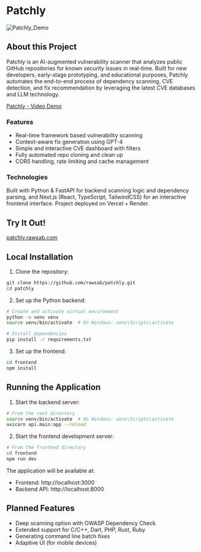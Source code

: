# Patchly

![Patchly_Demo](https://github.com/user-attachments/assets/7cd6c59d-74a4-47ed-a9cf-95aa34ec160b)

## About this Project

Patchly is an AI-augmented vulnerability scanner that analyzes public GitHub repositories for known security issues in real-time. Built for new developers, early-stage prototyping, and educational purposes, Patchly automates the end-to-end process of dependency scanning, CVE detection, and fix recommendation by leveraging the latest CVE databases and LLM technology.

[Patchly - Video Demo](https://www.youtube.com/watch?v=69KOlBW8sSY)

### Features
- Real-time framework based vulnerability scanning
- Context-aware fix generation using GPT-4
- Simple and interactive CVE dashboard with filters
- Fully automated repo cloning and clean up
- CORS handling, rate limiting and cache management

### Technologies
Built with Python & FastAPI for backend scanning logic and dependency parsing, and Next.js (React, TypeScript, TailwindCSS) for an interactive frontend interface. Project deployed on Vercel + Render.


## Try It Out!

[patchly.rawsab.com](https://patchly.rawsab.com/)

<!-- [patchly-nu.vercel.app](patchly-nu.vercel.app) -->


## Local Installation

1. Clone the repository:

```bash
git clone https://github.com/rawsab/patchly.git
cd patchly
```

2. Set up the Python backend:

```bash
# Create and activate virtual environment
python -m venv venv
source venv/bin/activate  # On Windows: venv\Scripts\activate

# Install dependencies
pip install -r requirements.txt
```

3. Set up the frontend:

```bash
cd frontend
npm install
```

## Running the Application

1. Start the backend server:

```bash
# From the root directory
source venv/bin/activate  # On Windows: venv\Scripts\activate
uvicorn api.main:app --reload
```

2. Start the frontend development server:

```bash
# From the frontend directory
cd frontend
npm run dev
```

The application will be available at:

- Frontend: http://localhost:3000
- Backend API: http://localhost:8000


## Planned Features

- Deep scanning option with OWASP Dependency Check
- Extended support for C/C++, Dart, PHP, Rust, Ruby
- Generating command line batch fixes
- Adaptive UI (for mobile devices)
